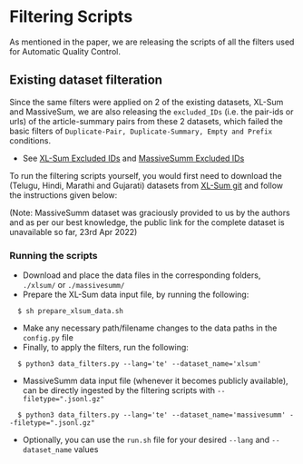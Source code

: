 # Filtering Scripts

  As mentioned in the paper, we are releasing the scripts of all the filters used for Automatic Quality Control.
    
## Existing dataset filteration

  Since the same filters were applied on 2 of the existing datasets, XL-Sum and MassiveSum, we are also releasing the `excluded_IDs` (i.e. the pair-ids or urls) of the article-summary pairs from these 2 datasets, which failed the basic filters of `Duplicate-Pair, Duplicate-Summary, Empty and Prefix` conditions.
  
  * See [XL-Sum Excluded IDs](excluded_IDs/xlsum/) and [MassiveSumm Excluded IDs](excluded_IDs/massivesumm)

  To run the filtering scripts yourself, you would first need to download the (Telugu, Hindi, Marathi and Gujarati) datasets from [XL-Sum git](https://github.com/csebuetnlp/xl-sum) and follow the instructions given below:
	
(Note: MassiveSumm dataset was graciously provided to us by the authors and as per our best knowledge, the public link for the complete dataset is unavailable so far, 23rd Apr 2022)

### Running the scripts
  
  * Download and place the data files in the corresponding folders, `./xlsum/` or `./massivesumm/`
  * Prepare the XL-Sum data input file, by running the following:
  ```
  	$ sh prepare_xlsum_data.sh
  ```
  * Make any necessary path/filename changes to the data paths in the `config.py` file
  * Finally, to apply the filters, run the following:
  ```
  	$ python3 data_filters.py --lang='te' --dataset_name='xlsum'
  ```
  * MassiveSumm data input file (whenever it becomes publicly available), can be directly ingested by the filtering scripts with `--filetype=".jsonl.gz"`
  ```
  	$ python3 data_filters.py --lang='te' --dataset_name='massivesumm' --filetype=".jsonl.gz"
  ```

  * Optionally, you can use the `run.sh` file for your desired `--lang` and `--dataset_name` values
  
